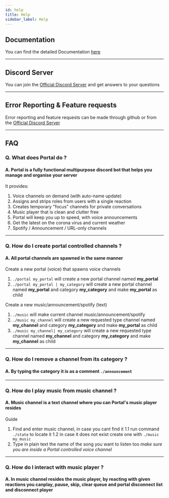 ```yaml
---
id: help
title: Help
sidebar_label: Help
---
```


## Documentation

You can find the detailed Documentation [here](docs)

---

## Discord Server

You can join the [Official Discord Server](https://discord.com/invite/nuKXgFXr5y) 
and get answers to your questions

---

## Error Reporting & Feature requests

Error reporting and feature requests can be made through github or from 
the [Official Discord Server](https://discord.com/invite/nuKXgFXr5y)

---

## FAQ

### Q. **What does Portal do ?**
#### A. Portal is a fully functional multipurpose discord bot that helps you manage and organise your server
     
It provides:
1. Voice channels on demand (with auto-name update)
2. Assigns and strips roles from users with a single reaction
3. Creates temporary "focus" channels for private conversations
4. Music player that is clean and clutter free
5. Portal will keep you up to speed, with voice announcements
6. Get the latest on the corona virus and current weather
7. Spotify / Announcement / URL-only channels

---

### Q. **How do I create portal controlled channels ?**
#### A. All portal channels are spawned in the same manner
 
Create a new portal (voice) that spawns voice channels
1. `./portal my_portal` 
    will create a new portal channel named **my_portal**
2. `./portal my_portal | my_category`
    will create a new portal channel named **my_portal** and category **my_category** and make **my_portal** as child

Create a new music/announcement/spotify (text)
1. `./music`
    will make current channel music/announcement/spotify
2. `./music my_channel`
    will create a new requested type channel named **my_channel** and category **my_category** and make **my_portal** as child
3. `./music my_channel| my_category`
    will create a new requested type channel named **my_channel** and category **my_category** and make **my_channel** as child

---

### Q. **How do I remove a channel from its category ?**
#### A. By typing the category it is as a comment `./announcement`

---

### Q. **How do I play music from music channel ?**
#### A. Music channel is a text channel where you can Portal's music player resides
    
Guide
1. Find and enter music channel, in case you cant find it
  1.1  run command `./state` to locate it
  1.2 in case it does not exist create one with `./music my_music`
2. Type in plain text the name of the song you want to listen too
  *make sure you are inside a Portal controlled voice channel*

---

### Q. **How do I interact with music player ?**
#### A. In music channel resides the music player, by reacting with given reactions you can**play**, **pause**, **skip**, **clear queue** and **portal disconnect** list and disconnect player